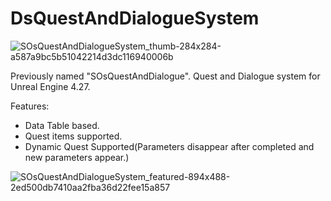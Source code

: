 # DsQuestAndDialogueSystem
![SOsQuestAndDialogueSystem_thumb-284x284-a587a9bc5b51042214d3dc116940006b](https://github.com/dvtcskn/DsQuestAndDialogueSystem/assets/117200113/09797dd5-5bec-4ba6-b4a3-97088ffa1fc5)

Previously named "SOsQuestAndDialogue".
Quest and Dialogue system for Unreal Engine 4.27.

Features:
* Data Table based.
* Quest items supported.
* Dynamic Quest Supported(Parameters disappear after completed and new parameters appear.)


![SOsQuestAndDialogueSystem_featured-894x488-2ed500db7410aa2fba36d22fee15a857](https://github.com/dvtcskn/DsQuestAndDialogueSystem/assets/117200113/0725af39-41ec-40ce-a107-fea4272d06ad)
